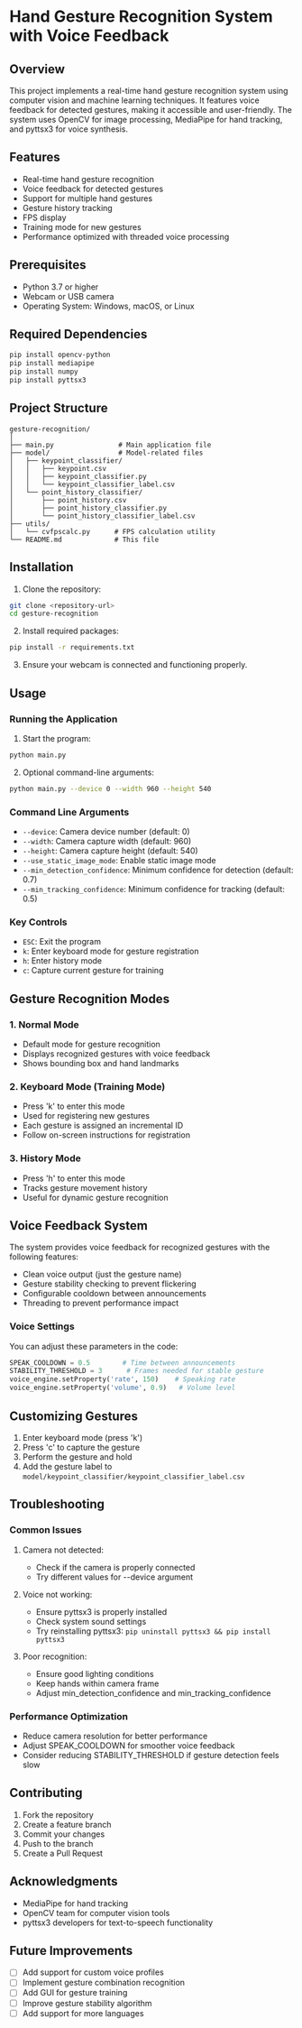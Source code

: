 # Hand Gesture Recognition System with Voice Feedback

## Overview
This project implements a real-time hand gesture recognition system using computer vision and machine learning techniques. It features voice feedback for detected gestures, making it accessible and user-friendly. The system uses OpenCV for image processing, MediaPipe for hand tracking, and pyttsx3 for voice synthesis.

## Features
- Real-time hand gesture recognition
- Voice feedback for detected gestures
- Support for multiple hand gestures
- Gesture history tracking
- FPS display
- Training mode for new gestures
- Performance optimized with threaded voice processing

## Prerequisites
- Python 3.7 or higher
- Webcam or USB camera
- Operating System: Windows, macOS, or Linux

## Required Dependencies
```bash
pip install opencv-python
pip install mediapipe
pip install numpy
pip install pyttsx3
```

## Project Structure
```
gesture-recognition/
│
├── main.py                # Main application file
├── model/                 # Model-related files
│   ├── keypoint_classifier/
│   │   ├── keypoint.csv
│   │   ├── keypoint_classifier.py
│   │   └── keypoint_classifier_label.csv
│   └── point_history_classifier/
│       ├── point_history.csv
│       ├── point_history_classifier.py
│       └── point_history_classifier_label.csv
├── utils/
│   └── cvfpscalc.py      # FPS calculation utility
└── README.md             # This file
```

## Installation
1. Clone the repository:
```bash
git clone <repository-url>
cd gesture-recognition
```

2. Install required packages:
```bash
pip install -r requirements.txt
```

3. Ensure your webcam is connected and functioning properly.

## Usage

### Running the Application
1. Start the program:
```bash
python main.py
```

2. Optional command-line arguments:
```bash
python main.py --device 0 --width 960 --height 540
```

### Command Line Arguments
- `--device`: Camera device number (default: 0)
- `--width`: Camera capture width (default: 960)
- `--height`: Camera capture height (default: 540)
- `--use_static_image_mode`: Enable static image mode
- `--min_detection_confidence`: Minimum confidence for detection (default: 0.7)
- `--min_tracking_confidence`: Minimum confidence for tracking (default: 0.5)

### Key Controls
- `ESC`: Exit the program
- `k`: Enter keyboard mode for gesture registration
- `h`: Enter history mode
- `c`: Capture current gesture for training

## Gesture Recognition Modes

### 1. Normal Mode
- Default mode for gesture recognition
- Displays recognized gestures with voice feedback
- Shows bounding box and hand landmarks

### 2. Keyboard Mode (Training Mode)
- Press 'k' to enter this mode
- Used for registering new gestures
- Each gesture is assigned an incremental ID
- Follow on-screen instructions for registration

### 3. History Mode
- Press 'h' to enter this mode
- Tracks gesture movement history
- Useful for dynamic gesture recognition

## Voice Feedback System
The system provides voice feedback for recognized gestures with the following features:

- Clean voice output (just the gesture name)
- Gesture stability checking to prevent flickering
- Configurable cooldown between announcements
- Threading to prevent performance impact

### Voice Settings
You can adjust these parameters in the code:
```python
SPEAK_COOLDOWN = 0.5        # Time between announcements
STABILITY_THRESHOLD = 3      # Frames needed for stable gesture
voice_engine.setProperty('rate', 150)    # Speaking rate
voice_engine.setProperty('volume', 0.9)   # Volume level
```

## Customizing Gestures
1. Enter keyboard mode (press 'k')
2. Press 'c' to capture the gesture
3. Perform the gesture and hold
4. Add the gesture label to `model/keypoint_classifier/keypoint_classifier_label.csv`

## Troubleshooting

### Common Issues
1. Camera not detected:
   - Check if the camera is properly connected
   - Try different values for --device argument

2. Voice not working:
   - Ensure pyttsx3 is properly installed
   - Check system sound settings
   - Try reinstalling pyttsx3: `pip uninstall pyttsx3 && pip install pyttsx3`

3. Poor recognition:
   - Ensure good lighting conditions
   - Keep hands within camera frame
   - Adjust min_detection_confidence and min_tracking_confidence

### Performance Optimization
- Reduce camera resolution for better performance
- Adjust SPEAK_COOLDOWN for smoother voice feedback
- Consider reducing STABILITY_THRESHOLD if gesture detection feels slow

## Contributing
1. Fork the repository
2. Create a feature branch
3. Commit your changes
4. Push to the branch
5. Create a Pull Request

## Acknowledgments
- MediaPipe for hand tracking
- OpenCV team for computer vision tools
- pyttsx3 developers for text-to-speech functionality

## Future Improvements
- [ ] Add support for custom voice profiles
- [ ] Implement gesture combination recognition
- [ ] Add GUI for gesture training
- [ ] Improve gesture stability algorithm
- [ ] Add support for more languages